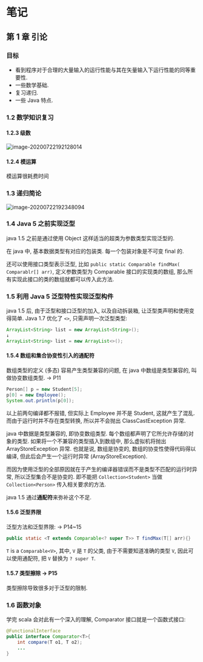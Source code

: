 # 笔记

## 第 1 章 引论

### 目标

- 看到程序对于合理的大量输入的运行性能与其在矢量输入下运行性能的同等重要性.
- 一些数学基础.
- 复习递归.
- 一些 Java 特点.

### 1.2 数学知识复习

#### 1.2.3 级数

![image-20200722192128014](https://strawberryamoszc.oss-cn-shanghai.aliyuncs.com/img/image-20200722192128014.png)

#### 1.2.4 模运算

模运算很耗费时间

### 1.3 递归简论

![image-20200722192348094](https://strawberryamoszc.oss-cn-shanghai.aliyuncs.com/img/image-20200722192348094.png)

### 1.4 Java 5 之前实现泛型

java 1.5 之前是通过使用 Object 这样适当的超类为参数类型实现泛型的.

在 java 中, 基本数据类型有对应的包装类. 每一个包装对象是不可变 final 的.

还可以使用接口类型表示泛型, 比如 `public static Comparable findMax( Comparablr[] arr)`, 定义参数类型为 Comparable 接口的实现类的数组, 那么所有实现此接口的类的数组就都可以传入此方法.

### 1.5 利用 Java 5 泛型特性实现泛型构件

java 1.5 后, 由于泛型和接口泛型的加入, 以及自动拆装箱, 让泛型类声明和使用变得简单. Java 1.7 优化了 `<>`, 只需声明一次泛型类型:

```java
ArrayList<String> list = new ArrayList<String>();
↓
ArrayList<String> list = new ArrayList<>();
```

#### 1.5.4 数组和集合协变性引入的通配符

数组类型的定义 (多态) 容易产生类型兼容的问题, 在 java 中数组是类型兼容的, 叫做协变数组类型. → P11

```java
Person[] p = new Student[5];
p[0] = new Employee();
System.out.println(p[0]);
```

以上前两句编译都不报错, 但实际上 Employee 并不是 Student, 这就产生了混乱. 而由于运行时并不存在类型转换, 所以并不会抛出 ClassCastException 异常.

java 中数据是类型兼容的, 即协变数组类型. 每个数组都声明了它所允许存储的对象的类型. 如果将一个不兼容的类型插入到数组中, 那么虚拟机将抛出 ArrayStoreException 异常. 也就是说, 数组是协变的, 数组的协变性使得代码得以编译, 但此后会产生一个运行时异常 (ArrayStoreException).

而因为使用泛型的全部原因就在于产生的编译器错误而不是类型不匹配的运行时异常, 所以泛型集合不是协变的. 即不能把 `Collection<Student>` 当做 `Collection<Person>` 传入相关要求的方法.

java 1.5 通过**通配符**来弥补这个不足.

#### 1.5.6 泛型界限

泛型方法和泛型界限: → P14~15

```java
public static <T extends Comparable<? super T>> T findMax(T[] arr){}
```

`T` is a `Comparable<V>`, 其中, `V` 是 `T` 的父类, 由于不需要知道准确的类型 `V`, 因此可以使用通配符, 把 `V` 替换为 `? super T`.

#### 1.5.7 类型擦除 → P15

类型擦除导致很多对于泛型的限制.

### 1.6 函数对象

学完 scala 会对此有一个深入的理解, Comparator 接口就是一个函数式接口:

```java
@FunctionalInterface
public interface Comparator<T>{
	int compare(T o1, T o2);
    ...
}
```





